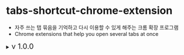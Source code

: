 # tabs-shortcut-chrome-extension
- 자주 쓰는 탭 묶음을 기억하고 다시 이용할 수 있게 해주는 크롬 확장 프로그램
- Chrome extensions that help you open several tabs at once

<details>
<style type="text/css">span {font-size:20px; }</style>
<summary> <span>v 1.0.0 </span> </summary>
<div markdown = 1>

- 구글 계정과 자동으로 연동
  - Automatically synchronize with google accounts
- ctrl + shift + E를 눌러 확장프로그램 열기
  - Open extension with ctrl + shift + E
- \+를 클릭하고 이름을 입력해 탭 묶음 추가
  - To add the tab budndlem, click \+ and enter the name
- 탭 묶음을 눌러 탭 묶음 동시 열기
  - To open the tab bundle, click the tab bundle
- 탭 묶음 옆의 \-을 눌러 삭제
  - To delete the tab bundle, click \-
- 하단의 디테일 창을 눌러 탭 묶음 항목들의 url 확인
  - To check the urls of tab bundle, click the details

</div>
</details>
